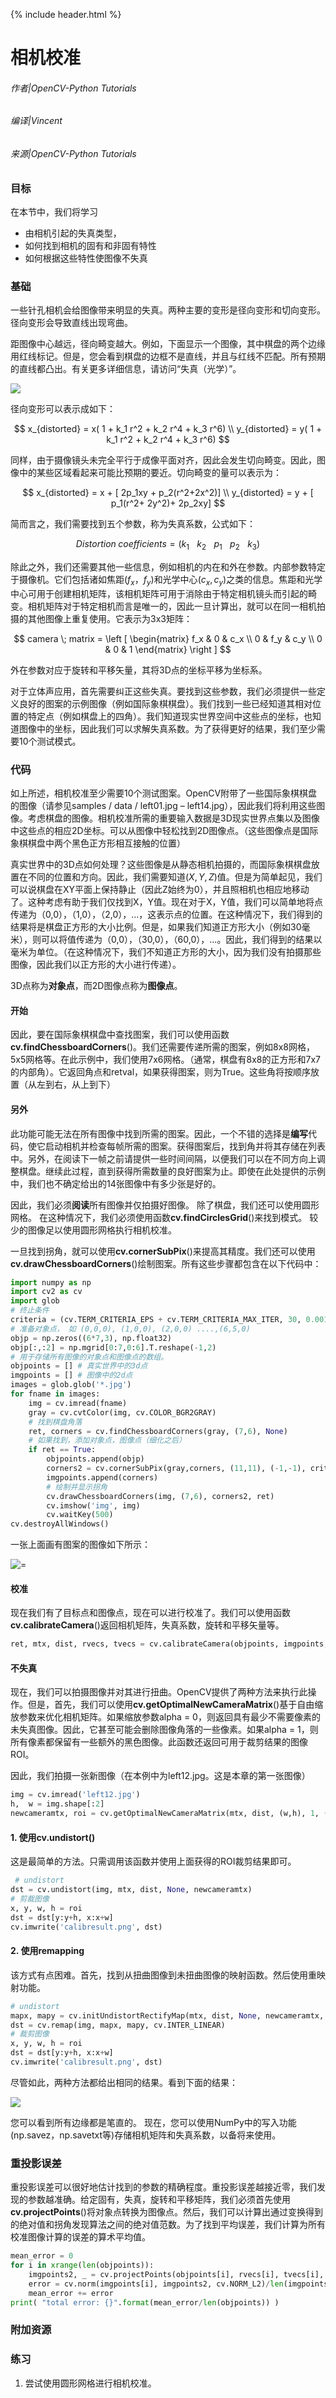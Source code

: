 {% include header.html %}

# 相机校准

###### 作者|OpenCV-Python Tutorials
###### 编译|Vincent
###### 来源|OpenCV-Python Tutorials 

### 目标
在本节中，我们将学习
- 由相机引起的失真类型，
- 如何找到相机的固有和非固有特性
- 如何根据这些特性使图像不失真

### 基础

一些针孔相机会给图像带来明显的失真。两种主要的变形是径向变形和切向变形。
径向变形会导致直线出现弯曲。

距图像中心越远，径向畸变越大。例如，下面显示一个图像，其中棋盘的两个边缘用红线标记。但是，您会看到棋盘的边框不是直线，并且与红线不匹配。所有预期的直线都凸出。有关更多详细信息，请访问“失真（光学）”。

![](http://qiniu.aihubs.net/calib_radial.jpg)

径向变形可以表示成如下：

$$
x_{distorted} = x( 1 + k_1 r^2 + k_2 r^4 + k_3 r^6) \\ y_{distorted} = y( 1 + k_1 r^2 + k_2 r^4 + k_3 r^6)
$$

同样，由于摄像镜头未完全平行于成像平面对齐，因此会发生切向畸变。因此，图像中的某些区域看起来可能比预期的要近。切向畸变的量可以表示为：

$$
x_{distorted} = x + [ 2p_1xy + p_2(r^2+2x^2)] \\ y_{distorted} = y + [ p_1(r^2+ 2y^2)+ 2p_2xy]
$$

简而言之，我们需要找到五个参数，称为失真系数，公式如下：

$$
Distortion \; coefficients=(k_1 \hspace{10pt} k_2 \hspace{10pt} p_1 \hspace{10pt} p_2 \hspace{10pt} k_3)
$$

除此之外，我们还需要其他一些信息，例如相机的内在和外在参数。内部参数特定于摄像机。它们包括诸如焦距$(f_x，f_y)$和光学中心$(c_x,c_y)$之类的信息。焦距和光学中心可用于创建相机矩阵，该相机矩阵可用于消除由于特定相机镜头而引起的畸变。相机矩阵对于特定相机而言是唯一的，因此一旦计算出，就可以在同一相机拍摄的其他图像上重复使用。它表示为3x3矩阵：

$$
camera \; matrix = \left [ \begin{matrix} f_x & 0 & c_x \\ 0 & f_y & c_y \\ 0 & 0 & 1 \end{matrix} \right ]
$$

外在参数对应于旋转和平移矢量，其将3D点的坐标平移为坐标系。

对于立体声应用，首先需要纠正这些失真。要找到这些参数，我们必须提供一些定义良好的图案的示例图像（例如国际象棋棋盘）。我们找到一些已经知道其相对位置的特定点（例如棋盘上的四角）。我们知道现实世界空间中这些点的坐标，也知道图像中的坐标，因此我们可以求解失真系数。为了获得更好的结果，我们至少需要10个测试模式。

### 代码

如上所述，相机校准至少需要10个测试图案。OpenCV附带了一些国际象棋棋盘的图像（请参见samples / data / left01.jpg – left14.jpg），因此我们将利用这些图像。考虑棋盘的图像。相机校准所需的重要输入数据是3D现实世界点集以及图像中这些点的相应2D坐标。可以从图像中轻松找到2D图像点。（这些图像点是国际象棋棋盘中两个黑色正方形相互接触的位置）

真实世界中的3D点如何处理？这些图像是从静态相机拍摄的，而国际象棋棋盘放置在不同的位置和方向。因此，我们需要知道$(X,Y,Z)$值。但是为简单起见，我们可以说棋盘在XY平面上保持静止（因此Z始终为0），并且照相机也相应地移动了。这种考虑有助于我们仅找到X，Y值。现在对于X，Y值，我们可以简单地将点传递为（0,0），（1,0），（2,0），...，这表示点的位置。在这种情况下，我们得到的结果将是棋盘正方形的大小比例。但是，如果我们知道正方形大小（例如30毫米），则可以将值传递为（0,0），（30,0），（60,0），...。因此，我们得到的结果以毫米为单位。（在这种情况下，我们不知道正方形的大小，因为我们没有拍摄那些图像，因此我们以正方形的大小进行传递）。

3D点称为**对象点**，而2D图像点称为**图像点**。

#### 开始
因此，要在国际象棋棋盘中查找图案，我们可以使用函数**cv.findChessboardCorners**()。我们还需要传递所需的图案，例如8x8网格，5x5网格等。在此示例中，我们使用7x6网格。（通常，棋盘有8x8的正方形和7x7的内部角）。它返回角点和retval，如果获得图案，则为True。这些角将按顺序放置（从左到右，从上到下）

#### 另外
此功能可能无法在所有图像中找到所需的图案。因此，一个不错的选择是**编写**代码，使它启动相机并检查每帧所需的图案。获得图案后，找到角并将其存储在列表中。另外，在阅读下一帧之前请提供一些时间间隔，以便我们可以在不同方向上调整棋盘。继续此过程，直到获得所需数量的良好图案为止。即使在此处提供的示例中，我们也不确定给出的14张图像中有多少张是好的。

因此，我们必须**阅读**所有图像并仅拍摄好图像。
除了棋盘，我们还可以使用圆形网格。
在这种情况下，我们必须使用函数**cv.findCirclesGrid**()来找到模式。
较少的图像足以使用圆形网格执行相机校准。

一旦找到拐角，就可以使用**cv.cornerSubPix**()来提高其精度。我们还可以使用**cv.drawChessboardCorners**()绘制图案。所有这些步骤都包含在以下代码中：

```python
import numpy as np
import cv2 as cv
import glob
# 终止条件
criteria = (cv.TERM_CRITERIA_EPS + cv.TERM_CRITERIA_MAX_ITER, 30, 0.001)
# 准备对象点， 如 (0,0,0), (1,0,0), (2,0,0) ....,(6,5,0)
objp = np.zeros((6*7,3), np.float32)
objp[:,:2] = np.mgrid[0:7,0:6].T.reshape(-1,2)
# 用于存储所有图像的对象点和图像点的数组。
objpoints = [] # 真实世界中的3d点
imgpoints = [] # 图像中的2d点
images = glob.glob('*.jpg')
for fname in images:
    img = cv.imread(fname)
    gray = cv.cvtColor(img, cv.COLOR_BGR2GRAY)
    # 找到棋盘角落
    ret, corners = cv.findChessboardCorners(gray, (7,6), None)
    # 如果找到，添加对象点，图像点（细化之后）
    if ret == True:
        objpoints.append(objp)
        corners2 = cv.cornerSubPix(gray,corners, (11,11), (-1,-1), criteria)
        imgpoints.append(corners)
        # 绘制并显示拐角
        cv.drawChessboardCorners(img, (7,6), corners2, ret)
        cv.imshow('img', img)
        cv.waitKey(500)
cv.destroyAllWindows()
```

一张上面画有图案的图像如下所示：

![=](http://qiniu.aihubs.net/calib_pattern.jpg)

#### 校准
现在我们有了目标点和图像点，现在可以进行校准了。我们可以使用函数**cv.calibrateCamera**()返回相机矩阵，失真系数，旋转和平移矢量等。

```python
ret, mtx, dist, rvecs, tvecs = cv.calibrateCamera(objpoints, imgpoints, gray.shape[::-1], None, None) 
```

#### 不失真
现在，我们可以拍摄图像并对其进行扭曲。OpenCV提供了两种方法来执行此操作。但是，首先，我们可以使用**cv.getOptimalNewCameraMatrix**()基于自由缩放参数来优化相机矩阵。如果缩放参数alpha = 0，则返回具有最少不需要像素的未失真图像。因此，它甚至可能会删除图像角落的一些像素。如果alpha = 1，则所有像素都保留有一些额外的黑色图像。此函数还返回可用于裁剪结果的图像ROI。

因此，我们拍摄一张新图像（在本例中为left12.jpg。这是本章的第一张图像）

```python
img = cv.imread('left12.jpg')
h,  w = img.shape[:2]
newcameramtx, roi = cv.getOptimalNewCameraMatrix(mtx, dist, (w,h), 1, (w,h))
```

#### 1. 使用cv.undistort()
这是最简单的方法。只需调用该函数并使用上面获得的ROI裁剪结果即可。
 
```python
 # undistort
dst = cv.undistort(img, mtx, dist, None, newcameramtx)
# 剪裁图像
x, y, w, h = roi
dst = dst[y:y+h, x:x+w]
cv.imwrite('calibresult.png', dst)
```

#### 2. 使用remapping
该方式有点困难。首先，找到从扭曲图像到未扭曲图像的映射函数。然后使用重映射功能。

```python
# undistort
mapx, mapy = cv.initUndistortRectifyMap(mtx, dist, None, newcameramtx, (w,h), 5)
dst = cv.remap(img, mapx, mapy, cv.INTER_LINEAR)
# 裁剪图像
x, y, w, h = roi
dst = dst[y:y+h, x:x+w]
cv.imwrite('calibresult.png', dst)
```

尽管如此，两种方法都给出相同的结果。看到下面的结果：

![](http://qiniu.aihubs.net/calib_result.jpg)

您可以看到所有边缘都是笔直的。
现在，您可以使用NumPy中的写入功能(np.savez，np.savetxt等)存储相机矩阵和失真系数，以备将来使用。

### 重投影误差
重投影误差可以很好地估计找到的参数的精确程度。重投影误差越接近零，我们发现的参数越准确。给定固有，失真，旋转和平移矩阵，我们必须首先使用**cv.projectPoints**()将对象点转换为图像点。然后，我们可以计算出通过变换得到的绝对值和拐角发现算法之间的绝对值范数。为了找到平均误差，我们计算为所有校准图像计算的误差的算术平均值。

```python
mean_error = 0
for i in xrange(len(objpoints)):
    imgpoints2, _ = cv.projectPoints(objpoints[i], rvecs[i], tvecs[i], mtx, dist)
    error = cv.norm(imgpoints[i], imgpoints2, cv.NORM_L2)/len(imgpoints2)
    mean_error += error
print( "total error: {}".format(mean_error/len(objpoints)) )
```

### 附加资源
### 练习
1. 尝试使用圆形网格进行相机校准。
